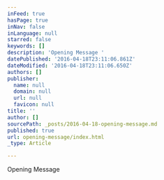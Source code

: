 ```yaml
---
inFeed: true
hasPage: true
inNav: false
inLanguage: null
starred: false
keywords: []
description: 'Opening Message '
datePublished: '2016-04-18T23:11:06.861Z'
dateModified: '2016-04-18T23:11:06.650Z'
authors: []
publisher:
  name: null
  domain: null
  url: null
  favicon: null
title: ''
author: []
sourcePath: _posts/2016-04-18-opening-message.md
published: true
url: opening-message/index.html
_type: Article

---
```

Opening Message